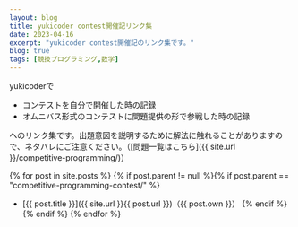 ```yaml
---
layout: blog
title: yukicoder contest開催記リンク集
date: 2023-04-16
excerpt: "yukicoder contest開催記のリンク集です。"
blog: true
tags: [競技プログラミング,数学]
---
```


yukicoderで
<ul>
  <li> コンテストを自分で開催した時の記録 </li>
  <li> オムニバス形式のコンテストに問題提供の形で参戦した時の記録 </li>
</ul>
へのリンク集です。出題意図を説明するために解法に触れることがありますので、ネタバレにご注意ください。（[問題一覧はこちら]({{ site.url }}/competitive-programming/)）

{% for post in site.posts %}
{% if post.parent != null %}{% if post.parent == "competitive-programming-contest/" %}
- [{{ post.title }}]({{ site.url }}{{ post.url }})（{{ post.own }}）
{% endif %}{% endif %}
{% endfor %}
